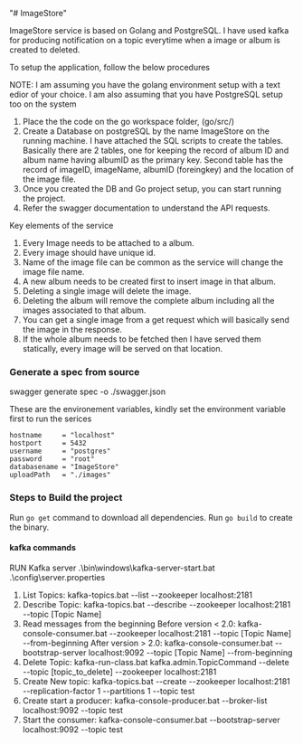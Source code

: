"# ImageStore" 


ImageStore service is based on Golang and PostgreSQL. I have used kafka for producing notification on a topic
everytime when a image or album is created to deleted. 

To setup the application, follow the below procedures

NOTE: I am assuming you have the golang environment setup with a text edior of your choice.
    I am also assuming that you have PostgreSQL setup too on the system

1. Place the the code on the go workspace folder, (go/src/)
2. Create a Database on postgreSQL by the name ImageStore on the running machine. I have attached the SQL scripts to create the tables. Basically there are 2 tables, one for keeping the record of album ID and album name having albumID as the primary key. Second table has the record of imageID, imageName, albumID (foreingkey) and the location of the image file.
3. Once you created the DB and Go project setup, you can start running the project.
4. Refer the swagger documentation to understand the API requests.


Key elements of the service
1. Every Image needs to be attached to a album.
2. Every image should have unique id.
3. Name of the image file can be common as the service will change the image file name.
4. A new album needs to be created first to insert image in that album.
5. Deleting a single image will delete the image.
6. Deleting the album will remove the complete album including all the images associated to that album.
7. You can get a single image from a get request which will basically send the image in the response.
8. If the whole album needs to be fetched then I have served them statically, every image will be served on that location.


### Generate a spec from source
swagger generate spec -o ./swagger.json


These are the environement variables, kindly set the environment variable first to run the serices

    hostname     = "localhost"
    hostport     = 5432
	username     = "postgres"
	password     = "root"
	databasename = "ImageStore"
	uploadPath   = "./images"



### Steps to Build the project

Run `go get` command to download all dependencies.
Run `go build` to create the binary.


#### kafka commands 
RUN Kafka server
	.\bin\windows\kafka-server-start.bat .\config\server.properties
1.  List Topics: 
		kafka-topics.bat --list --zookeeper localhost:2181 
2.	Describe Topic: 
		kafka-topics.bat --describe --zookeeper localhost:2181 --topic [Topic Name]
3.  Read messages from the beginning
        Before version < 2.0: 
			kafka-console-consumer.bat --zookeeper localhost:2181 --topic [Topic Name] --from-beginning
        After version > 2.0:
			kafka-console-consumer.bat --bootstrap-server localhost:9092 --topic [Topic Name] --from-beginning
4.	Delete Topic: 
			kafka-run-class.bat kafka.admin.TopicCommand --delete --topic [topic_to_delete] --zookeeper localhost:2181
5.	Create New topic:
			kafka-topics.bat --create --zookeeper localhost:2181 --replication-factor 1 --partitions 1 --topic test
6.	Create start a producer:
			kafka-console-producer.bat --broker-list localhost:9092 --topic test
7.	Start the consumer:
			kafka-console-consumer.bat --bootstrap-server localhost:9092 --topic test